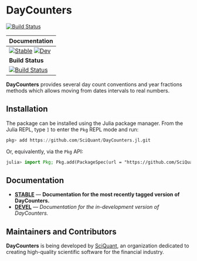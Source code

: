 # DayCounters

[![Build Status](https://github.com/SciQuant/DayCounters.jl/workflows/CI/badge.svg)](https://github.com/SciQuant/DayCounters.jl/actions)

| **Documentation** |
|:------------ |
| [![Stable](https://img.shields.io/badge/docs-stable-blue.svg)](https://SciQuant.github.io/DayCounters.jl/stable/) [![Dev](https://img.shields.io/badge/docs-dev-blue.svg)](https://SciQuant.github.io/DayCounters.jl/dev/) |
|**Build Status** |
| [![Build Status](https://github.com/SciQuant/DayCounters.jl/workflows/CI/badge.svg)](https://github.com/SciQuant/DayCounters.jl/actions) |

**DayCounters** provides several day count conventions and year fractions methods which allows moving from dates intervals to real numbers.

## Installation

The package can be installed using the Julia package manager. From the Julia REPL, type `]` to enter the `Pkg` REPL mode and run:

```julia
pkg> add https://github.com/SciQuant/DayCounters.jl.git
```

Or, equivalently, via the `Pkg` API:

```julia
julia> import Pkg; Pkg.add(PackageSpec(url = "https://github.com/SciQuant/DayCounters.jl.git"))
```

## Documentation

- [**STABLE**](https://SciQuant.github.io/DayCounters.jl/stable) &mdash; **Documentation for the most recently tagged version of DayCounters.**
- [**DEVEL**](https://SciQuant.github.io/DayCounters.jl/dev) &mdash; *Documentation for the in-development version of DayCounters.*

## Maintainers and Contributors

**DayCounters** is being developed by [SciQuant](https://github.com/SciQuant), an organization dedicated to creating high-quality scientific software for the financial industry.
